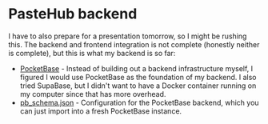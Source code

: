 # PasteHub backend

I have to also prepare for a presentation tomorrow, so I might be rushing this. The backend and frontend integration is not complete (honestly neither is complete), but this is what my backend is so far:

- [PocketBase](https://pocketbase.io/) - Instead of building out a backend infrastructure myself, I figured I would use PocketBase as the foundation of my backend. I also tried SupaBase, but I didn't want to have a Docker container running on my computer since that has more overhead.
- [pb_schema.json](./pb_schema.json) - Configuration for the PocketBase backend, which you can just import into a fresh PocketBase instance.
